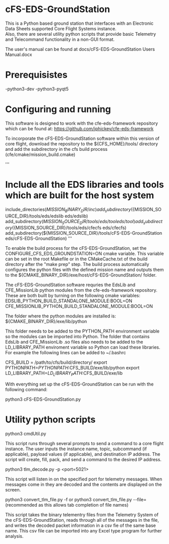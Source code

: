 # cFS-EDS-GroundStation

This is a Python based ground station that interfaces with an Electronic Data Sheets supported Core Flight Systems instance.  
Also, there are several utility python scripts that provide basic Telemetry and Telecommand functionality in a non-GUI format.

The user's manual can be found at docs/cFS-EDS-GroundStation Users Manual.docx

# Prerequisistes

  -python3-dev
  -python3-pyqt5

# Configuring and running

This software is designed to work with the cfe-eds-framework repository which can be found at:
https://github.com/jphickey/cfe-eds-framework

To incorporate the cFS-EDS-GroundStation software within this version of core flight, download the repository to the
${CFS_HOME}/tools/ directory and add the subdirectory in the cfs build process (cfe/cmake/mission_build.cmake)

'''
  # Include all the EDS libraries and tools which are built for the host system
  include_directories(${MISSION_BINARY_DIR}/inc)
  add_subdirectory(${MISSION_SOURCE_DIR}/tools/eds/edslib eds/edslib)
  add_subdirectory(${MISSION_SOURCE_DIR}/tools/eds/tool   eds/tool)
  add_subdirectory(${MISSION_SOURCE_DIR}/tools/eds/cfecfs eds/cfecfs)
  add_subdirectory(${MISSION_SOURCE_DIR}/tools/cFS-EDS-GroundStation eds/cFS-EDS-GroundStation)
'''

To enable the build process for the cFS-EDS-GroundStation, set the CONFIGURE_CFS_EDS_GROUNDSTATION=ON cmake variable.
This variable can be set in the root Makefile or in the CMakeCache.txt of the build directory after the "make prep" step.
The build process automatically configures the python files with the defined mission name and outputs them
to the ${CMAKE_BINARY_DIR}/exe/host/cFS-EDS-GroundStation/ folder.

The cFS-EDS-GroundStation software requries the EdsLib and CFE_MissionLib python modules from the cfe-eds-framework repository.
These are both built by turning on the following cmake variables:
EDSLIB_PYTHON_BUILD_STANDALONE_MODULE:BOOL=ON
CFE_MISSIONLIB_PYTHON_BUILD_STANDALONE_MODULE:BOOL=ON

The folder where the python modules are installed is:
${CMAKE_BINARY_DIR}/exe/lib/python

This folder needs to be added to the PYTHON_PATH environment variable so the modules can be imported into Python.
The folder that contains EdsLib and CFE_MissionLib .so files also needs to be added to the LD_LIBRARY_PATH
enviroment variable so Python can load these libraries.  For example the following lines can be added to ~/.bashrc

CFS_BUILD = /path/to/cfs/build/directory/
export PYTHONPATH=$PYTHONPATH:$CFS_BUILD/exe/lib/python
export LD_LIBRARY_PATH=$LD_LIBRARY_PATH:$CFS_BUILD/exe/lib


With everything set up the cFS-EDS-GroundStation can be run with the following command:

python3 cFS-EDS-GroundStation.py

# Utility python scripts

python3 cmdUtil.py

This script runs through several prompts to send a command to a core flight instance.  The user inputs the instance name,
topic, subcommand (if applicable), payload values (if applicable), and destination IP address.  The script will create, 
fill, pack, and send a command to the desired IP address.

python3 tlm_decode.py -p <port=5021>

This script will listen in on the specified port for telemetry messages.  When messages come in they are decoded
and the contents are displayed on the screen.

python3 convert_tlm_file.py -f <filename>       or
python3 convert_tlm_file.py --file=<filename>   (recommended as this allows tab completion of file names)

This script takes the binary telementry files from the Telemetry System of the cFS-EDS-GroundStation, reads through all
of the messages in the file, and writes the decoded packet information in a csv fie of the same base name.
This csv file can be imported into any Excel type program for further analysis.
